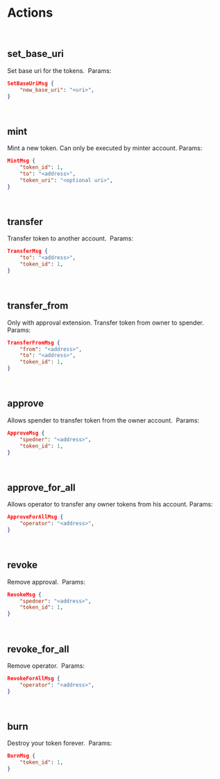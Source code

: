 # Actions
​​
## set_base_uri
Set base uri for the tokens.
​
Params:
```json
SetBaseUriMsg {
    "new_base_uri": "<uri>",
}
```
​
## mint
Mint a new token. Can only be executed by minter account.
​
Params:
```json
MintMsg {
    "token_id": 1,
    "to": "<address>",
    "token_uri": "<optional uri>",
}
```
​
## transfer
Transfer token to another account.
​
Params:
```json
TransferMsg {
    "to": "<address>",
    "token_id": 1,
}
```
​
## transfer_from
Only with approval extension. Transfer token from owner to spender.
​
Params:
```json
TransferFromMsg {
    "from": "<address>",
    "to": "<address>",
    "token_id": 1,
}
```
​
## approve
Allows spender to transfer token from the owner account.
​
Params:
```json
ApproveMsg {
    "spedner": "<address>",
    "token_id": 1,
}
```
​
## approve_for_all
Allows operator to transfer any owner tokens from his account.
​
Params:
```json
ApproveForAllMsg {
    "operator": "<address>",
}
```
​
## revoke
Remove approval.
​
Params:
```json
RevokeMsg {
    "spedner": "<address>",
    "token_id": 1,
}
```
​
## revoke_for_all
Remove operator.
​
Params:
```json
RevokeForAllMsg {
    "operator": "<address>",
}
```
​
## burn
Destroy your token forever.
​
Params:
```json
BurnMsg {
    "token_id": 1,
}
```